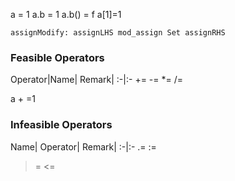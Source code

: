 




a = 1
a.b = 1
a.b() = f
a[1]=1





```antlr
assignModify: assignLHS mod_assign Set assignRHS
```

### Feasible Operators

Operator|Name| Remark|
:-|:-
+=
-=
*=
/=

a + =1


### Infeasible Operators

Name| Operator| Remark|
:-|:-
.=
:=
>=
<=
